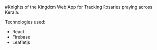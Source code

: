 #Knights of the Kingdom
Web App for Tracking Rosaries praying across Kerala.

Technologies used:
- React
- Firebase
- Leafletjs
